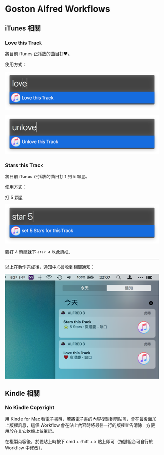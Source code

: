 # Goston Alfred Workflows

## iTunes 相關

### Love this Track

將目前 iTunes 正播放的曲目打❤️。

使用方式：

![Love this Track](LoveThisTrack.png)

![Unlove this Track](UnloveThisTrack.png)

### Stars this Track

將目前 iTunes 正播放的曲目打 1 到 5 顆星。

使用方式：

打 5 顆星

![Love this Track](StarsThisTrack.png)

要打 4 顆星就下 `star 4` 以此類推。

---

以上在動作完成後，通知中心會收到相關通知：

![Screenshot](Screenshot.png)

## Kindle 相關

### No Kindle Copyright

用 Kindle for Mac 看電子書時，若將電子書的內容複製到剪貼簿，會在最後面加上版權訊息，這個 Workflow 會在貼上內容時將最後一行的版權宣告清除，方便用於在其它軟體上做筆記。

在複製內容後，於要貼上時按下 cmd + shift + x 貼上即可（按鍵組合可自行於 Workflow 中修改）。
